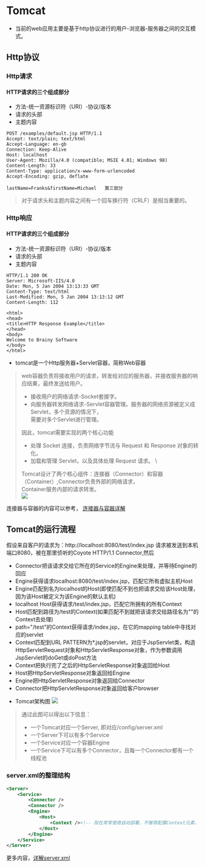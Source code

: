 # Tomcat

+ 当前的web应用主要是基于http协议进行的用户-浏览器-服务器之间的交互模式。

## Http协议
### Http请求
#### HTTP请求的三个组成部分

+ 方法-统一资源标识符（URI）-协议/版本
+ 请求的头部
+ 主题内容

~~~http request
POST /examples/default.jsp HTTP/1.1
Accept: text/plain; text/html
Accept-Language: en-gb
Connection: Keep-Alive
Host: localhost
User-Agent: Mozilla/4.0 (compatible; MSIE 4.01; Windows 98)
Content-Length: 33
Content-Type: application/x-www-form-urlencoded
Accept-Encoding: gzip, deflate

lastName=Franks&firstName=Michael   第三部分
~~~
> 对于请求头和主题内容之间有一个回车换行符（CRLF）是相当重要的。


### Http响应
#### HTTP请求的三个组成部分

+ 方法-统一资源标识符（URI）-协议/版本
+ 请求的头部
+ 主题内容
~~~http request
HTTP/1.1 200 OK
Server: Microsoft-IIS/4.0
Date: Mon, 5 Jan 2004 13:13:33 GMT
Content-Type: text/html
Last-Modified: Mon, 5 Jan 2004 13:13:12 GMT
Content-Length: 112

<html>
<head>
<title>HTTP Response Example</title>
</head>
<body>
Welcome to Brainy Software
</body>
</html>
~~~


+ tomcat是一个Http服务器+Servlet容器，简称Web容器
> web容器负责将接收用户的请求，转发给对应的服务器，并接收服务器的响应结果，最终发送给用户。
> + 接收用户的网络请求-Socket套接字。
> + 向服务器转发网络请求-Servlet容器管理。服务器的网络资源被定义成Servlet，多个资源的情况下，\
> 需要对多个Servlet进行管理。
>
> 因此，tomcat需要实现的两个核心功能
> + 处理 Socket 连接，负责网络字节流与 Request 和 Response 对象的转化。
> + 加载和管理 Servlet，以及具体处理 Request 请求。 \
> 
> Tomcat设计了两个核心组件：连接器（Connector）和容器（Container）,Connector负责外部的网络请求，\
> Container服务内部的请求转发。\
><img src="http://p1.pstatp.com/large/pgc-image/e907a8ce9f774d0aac6f1dcda9baf6a6">

连接器与容器的内容可以参考， <a href="https://www.toutiao.com/a6701177258800841219/">连接器与容器详解</a>

## Tomcat的运行流程
假设来自客户的请求为：http://localhost:8080/test/index.jsp 请求被发送到本机端口8080，被在那里侦听的Coyote HTTP/1.1 Connector,然后
* Connector把该请求交给它所在的Service的Engine来处理，并等待Engine的回应
* Engine获得请求localhost:8080/test/index.jsp，匹配它所有虚拟主机Host
* Engine匹配到名为localhost的Host(即使匹配不到也把请求交给该Host处理，因为该Host被定义为该Engine的默认主机)
* localhost Host获得请求/test/index.jsp，匹配它所拥有的所有Context
* Host匹配到路径为/test的Context(如果匹配不到就把该请求交给路径名为""的Context去处理)
* path="/test"的Context获得请求/index.jsp，在它的mapping table中寻找对应的servlet
* Context匹配到URL PATTERN为*.jsp的servlet，对应于JspServlet类，构造HttpServletRequest对象和HttpServletResponse对象，作为参数调用JspServlet的doGet或doPost方法
* Context把执行完了之后的HttpServletResponse对象返回给Host
* Host把HttpServletResponse对象返回给Engine
* Engine把HttpServletResponse对象返回给Connector
* Connector把HttpServletResponse对象返回给客户browser

+ Tomcat架构图
<img src="https://img.mukewang.com/5a26687d0001ca2712300718.png"></img>

> 通过此图可以得出以下信息：
> + 一个Tomcat对应一个Server, 即对应/config/server.xml
> + 一个Server下可以有多个Service
> + 一个Service对应一个容器Engine
> + 一个Service下可以有多个Connector，且每一个Connector都有一个线程池

### server.xml的整理结构
~~~xml
<Server>
    <Service>
        <Connector />
        <Connector />
        <Engine>
            <Host>
                <Context /><!-- 现在常常使用自动部署，不推荐配置Context元素，Context小节有详细说明 -->
            </Host>
        </Engine>
    </Service>
</Server>
~~~
更多内容，<a href="https://www.cnblogs.com/kismetv/p/7228274.html">详解server.xml</a>